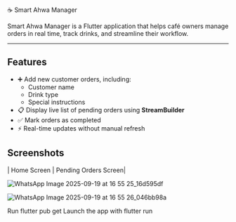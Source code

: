 ☕ Smart Ahwa Manager

Smart Ahwa Manager is a Flutter application that helps café owners manage orders in real time, track drinks, and streamline their workflow.

---

## Features

- ➕ Add new customer orders, including:
  - Customer name  
  - Drink type  
  - Special instructions  
- 📋 Display live list of pending orders using **StreamBuilder**  
- ✅ Mark orders as completed  
- ⚡ Real-time updates without manual refresh  

## Screenshots


| Home Screen |  Pending Orders Screen|

 
![WhatsApp Image 2025-09-19 at 16 55 25_16d595df](https://github.com/user-attachments/assets/e4351941-e9fc-4581-8a32-465dd987e56f)

![WhatsApp Image 2025-09-19 at 16 55 26_046bb98a](https://github.com/user-attachments/assets/b2658d01-6e33-4fb4-95ac-6acabc95d28d)


<!--
Encapsulation:
Data is kept private inside classes, and access is provided only through well-defined public methods. This protects the integrity of the data and reduces coupling.

Inheritance:
Common functionality is abstracted into base classes and extended by specialized subclasses, reducing duplication and improving reusability.

Polymorphism:
Interfaces and abstract classes are used to allow different implementations to be substituted interchangeably without affecting the rest of the system.

🧩 SOLID Principles
The codebase was designed following the SOLID principles to achieve flexibility and maintainability:

Single Responsibility Principle (SRP):
Each class has one clearly defined responsibility. For example, data models only hold and validate data, while services handle business logic.

Open/Closed Principle (OCP):
The system is open to extension but closed to modification. New features (e.g., new drink types) can be added without altering existing core logic.

Liskov Substitution Principle (LSP):
Subclasses can replace their base classes without breaking the application. This ensures that derived classes conform to the expected behavior of their parents.

Interface Segregation Principle (ISP):
Interfaces are small and focused, ensuring that classes only implement what they actually need rather than being forced to implement unused methods.

Dependency Inversion Principle (DIP):
High-level modules depend on abstractions rather than concrete implementations. This decouples components and makes the system easier to test and extend.

🧩 Project Structure
Models — Define the core data structures (e.g., Order, Drink).
Services — Contain the business logic (e.g., OrderService manages all order operations).
Screens & Widgets — Handle the presentation layer (decoupled from business logic).
This layered structure supports scalability and future feature additions without breaking existing code.

🚀 Getting Started
Clone this repository -->
Run flutter pub get 
Launch the app with flutter run
